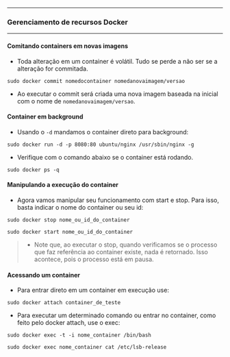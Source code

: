 ----------------------------------------------------------------------------
### Gerenciamento de recursos Docker
----------------------------------------------------------------------------


#### Comitando containers em novas imagens

* Toda alteração em um container é volátil. Tudo se perde a não ser se a alteração for commitada.

`sudo docker commit nomedocontainer nomedanovaimagem/versao`

* Ao executar o commit será criada uma nova imagem baseada na inicial com o nome de `nomedanovaimagem/versao`.


#### Container em background
* Usando o `-d` mandamos o container direto para background:

`sudo docker run -d -p 8080:80 ubuntu/nginx /usr/sbin/nginx -g`

* Verifique com o comando abaixo se o container está rodando.

`sudo docker ps -q`


#### Manipulando a execução do container

* Agora vamos manipular seu funcionamento com start e stop. Para isso, basta indicar o nome do container ou seu id:

`sudo docker stop nome_ou_id_do_container`

`sudo docker start nome_ou_id_do_container`


>* Note que, ao executar o stop, quando verificamos se o processo que faz referência ao container existe, nada é retornado. Isso acontece, pois o processo está em pausa.


#### Acessando um container

* Para entrar direto em um container em execução use:

`sudo docker attach container_de_teste`

* Para executar um determinado comando ou entrar no container, como feito pelo docker attach, use o exec:

`sudo docker exec -t -i nome_container /bin/bash`

`sudo docker exec nome_container cat /etc/lsb-release`

